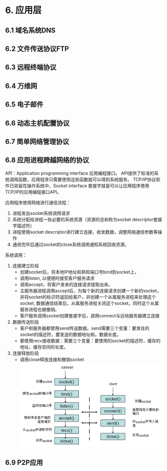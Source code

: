 # 6. 应用层
## 6.1 域名系统DNS
## 6.2 文件传送协议FTP
## 6.3 远程终端协议
## 6.4 万维网
## 6.5 电子邮件
## 6.6 动态主机配置协议
## 6.7 简单网络管理协议
## 6.8 应用进程跨越网络的协议
API：Application programming interface 应用编程接口。
API提供了标准的系统调用函数，应用程序只需要使用这些函数就可以得到系统服务。
TCP/IP协议软件已驻留在操作系统中，Socket interface 套接字就是可以让应用程序使用TCP/IP的应用编程接口API。

应用程序使用网络进行通信流程：  
1. 进程发出socket系统调用请求
2. 系统分配给进程一些必要的系统资源（资源的总和称为socket descriptor套接字描述符）
3. 进程使用socket descriptor进行建立连接，收发数据，调整网络通信参数等操作
4. 通信完毕后通过socket的close系统调用通知系统回收资源。

系统调用：
1. 连接建立阶段
    - 创建socket后，将本地IP地址和熟知端口号bind到socket上，
    - 调用listen, 以便随时接受客户服务请求
    - 调用accept，将客户发来的连接请求提取出来。
    - 主服务器进程调用accept后，为每个新的连接请求创建一个新的socket，并将socket的标识符返回给客户，并创建一个从属服务进程来处理这个socket, 数据通信结束后，从属服务进程关闭这个socket，同时这个从属服务进程也被撤销。
    - 客户服务调用socket创建套接字后，调用connect与远地服务器建立连接
2. 数据传送阶段
    - 客户和服务器都使用send传送数据。send需要三个变量：要发往的socket的描述符，要发送的数据地址和，数据长度。
    - 都使用recv接收数据：需要三个变量：要使用的socket的描述符，缓存的地址，缓存空间的长度。
3. 连接释放阶段
    - 调用close释放连接和撤销socket
![picture 1](img/1599049058324.png)  

## 6.9 P2P应用
